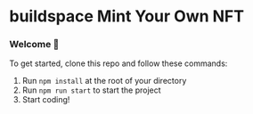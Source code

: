 # buildspace Mint Your Own NFT

### **Welcome 👋**
To get started, clone this repo and follow these commands:

1. Run `npm install` at the root of your directory
2. Run `npm run start` to start the project
3. Start coding!